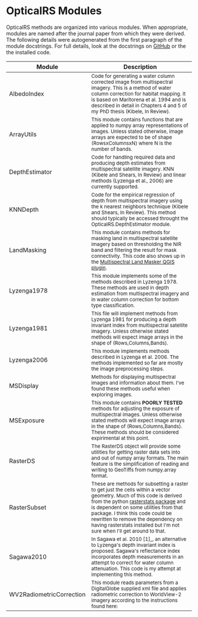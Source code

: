 # OpticalRS Modules

OpticalRS methods are organized into various modules. When appropriate, modules are named after the journal paper from which they were derived. The following details were autogenerated from the first paragraph of the module docstrings. For full details, look at the docstrings on [GitHub](https://github.com/jkibele/OpticalRS/) or the the installed code.

Module | Description
--|--
AlbedoIndex | <sup>Code for generating a water column corrected image from multispectral imagery. This is a method of water column correction for habitat mapping. It is based on Maritorena et al. 1994 and is described in detail in Chapters 4 and 5 of my PhD thesis (Kibele, In Review). </sup> 
ArrayUtils | <sup>This module contains functions that are applied to numpy array representations of images. Unless stated otherwise, image arrays are expected to be of shape (RowsxColumnsxN) where N is the number of bands. </sup> 
DepthEstimator | <sup>Code for handling required data and producing depth estimates from multispectral satellite imagery. KNN (Kibele and Shears, In Review) and linear methods (Lyzenga et al., 2006) are currently supported. </sup> 
KNNDepth | <sup>Code for the empirical regression of depth from multispectral imagery using the k nearest neighbors technique (Kibele and Shears, In Review). This method should typically be accessed throught the OpticalRS.DepthEstimator module. </sup> 
LandMasking | <sup>This module contains methods for masking land in multispectral satellite imagery based on thresholding the NIR band and filtering the result for mask connectivity. This code also shows up in the [Multispectral Land Masker QGIS plugin](https://github.com/jkibele/LandMasker). </sup> 
Lyzenga1978 | <sup>This module implements some of the methods described in Lyzenga 1978. These methods are used in depth estimation from multispectral imagery and in water column correction for bottom type classification. </sup> 
Lyzenga1981 | <sup>This file will implement methods from Lyzenga 1981 for producing a depth invariant index from multispectral satellite imagery. Unless otherwise stated methods will expect image arrays in the shape of (Rows,Columns,Bands). </sup> 
Lyzenga2006 | <sup>This module implements methods described in Lyzenga et al. 2006. The methods implemented so far are mostly the image preprocessing steps. </sup> 
MSDisplay | <sup>Methods for displaying multispectral images and information about them. I've found these methods useful when exploring images. </sup> 
MSExposure | <sup>This module contains **POORLY TESTED** methods for adjusting the exposure of multispectral images. Unless otherwise stated methods will expect image arrays in the shape of (Rows,Columns,Bands). These methods should be considered expirimental at this point. </sup> 
RasterDS | <sup>The RasterDS object will provide some utilities for getting raster data sets into and out of numpy array formats. The main feature is the simplification of reading and writing to GeoTiffs from numpy.array format. </sup> 
RasterSubset | <sup>These are methods for subsetting a raster to get just the cells within a vector geometry. Much of this code is derived from the python [rasterstats package](https://github.com/perrygeo/python-raster-stats) and is dependent on some utilities from that package. I think this code could be rewritten to remove the dependency on having rasterstats installed but I'm not sure when I'll get around to that. </sup> 
Sagawa2010 | <sup>In Sagawa et al. 2010 [1]\_, an alternative to Lyzenga's depth invariant index is proposed. Sagawa's reflectance index incorporates depth measurements in an attempt to correct for water column attenuation. This code is my attempt at implementing this method. </sup> 
WV2RadiometricCorrection | <sup>This module reads parameters from a DigitalGlobe supplied xml file and applies radiometric correction to WorldView-2 imagery according to the instructions found here: </sup> 
